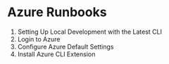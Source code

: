 # Azure Runbooks

1. Setting Up Local Development with the Latest CLI
2. Login to Azure
3. Configure Azure Default Settings
4. Install Azure CLI Extension
